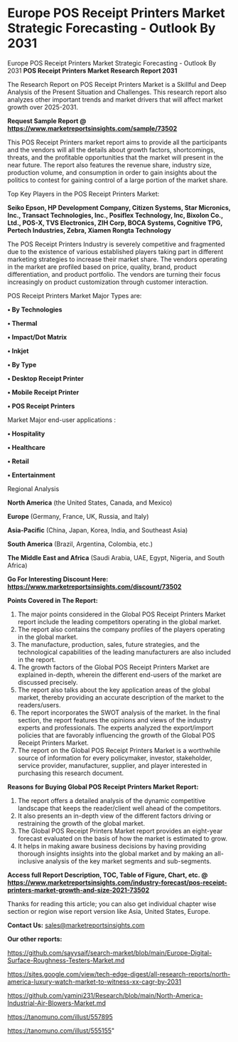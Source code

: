 # Europe POS Receipt Printers Market Strategic Forecasting - Outlook By 2031
Europe POS Receipt Printers Market Strategic Forecasting - Outlook By 2031
<strong>POS Receipt Printers Market Research Report 2031</strong>

The Research Report on POS Receipt Printers Market is a Skillful and Deep Analysis of the Present Situation and Challenges. This research report also analyzes other important trends and market drivers that will affect market growth over 2025-2031.

<strong>Request Sample Report @ <a href=https://www.marketreportsinsights.com/sample/73502>https://www.marketreportsinsights.com/sample/73502</a></strong>

This POS Receipt Printers market report aims to provide all the participants and the vendors will all the details about growth factors, shortcomings, threats, and the profitable opportunities that the market will present in the near future. The report also features the revenue share, industry size, production volume, and consumption in order to gain insights about the politics to contest for gaining control of a large portion of the market share.

Top Key Players in the POS Receipt Printers Market:

<strong>Seiko Epson, HP Development Company, Citizen Systems, Star Micronics, Inc., Transact Technologies, Inc., Posiflex Technology, Inc, Bixolon Co., Ltd., POS-X, TVS Electronics, ZIH Corp, BOCA Systems, Cognitive TPG, Pertech Industries, Zebra, Xiamen Rongta Technology</strong>

The POS Receipt Printers Industry is severely competitive and fragmented due to the existence of various established players taking part in different marketing strategies to increase their market share. The vendors operating in the market are profiled based on price, quality, brand, product differentiation, and product portfolio. The vendors are turning their focus increasingly on product customization through customer interaction.

POS Receipt Printers Market Major Types are:

<strong>• By Technologies

• Thermal

• Impact/Dot Matrix

• Inkjet

• By Type

• Desktop Receipt Printer

• Mobile Receipt Printer

• POS Receipt Printers</strong>

Market Major end-user applications :

<strong>• Hospitality

• Healthcare

• Retail

• Entertainment</strong>

Regional Analysis

</u><strong><b>North America</b></strong> (the United States, Canada, and Mexico)

<strong><b>Europe </b></strong>(Germany, France, UK, Russia, and Italy)

<strong><b>Asia-Pacific</b></strong> (China, Japan, Korea, India, and Southeast Asia)

<strong><b>South America</b></strong> (Brazil, Argentina, Colombia, etc.)

<strong><b>The Middle East and Africa</b></strong> (Saudi Arabia, UAE, Egypt, Nigeria, and South Africa)

<strong>Go For Interesting Discount Here: <a href=https://www.marketreportsinsights.com/discount/73502>https://www.marketreportsinsights.com/discount/73502</a></strong>

<strong>Points Covered in The Report:</strong>
<ol>
  <li>The major points considered in the Global POS Receipt Printers Market report include the leading competitors operating in the global market.</li>
  <li>The report also contains the company profiles of the players operating in the global market.</li>
  <li>The manufacture, production, sales, future strategies, and the technological capabilities of the leading manufacturers are also included in the report.</li>
  <li>The growth factors of the Global POS Receipt Printers Market are explained in-depth, wherein the different end-users of the market are discussed precisely.</li>
  <li>The report also talks about the key application areas of the global market, thereby providing an accurate description of the market to the readers/users.</li>
  <li>The report incorporates the SWOT analysis of the market. In the final section, the report features the opinions and views of the industry experts and professionals. The experts analyzed the export/import policies that are favorably influencing the growth of the Global POS Receipt Printers Market.</li>
  <li>The report on the Global POS Receipt Printers Market is a worthwhile source of information for every policymaker, investor, stakeholder, service provider, manufacturer, supplier, and player interested in purchasing this research document.</li>
</ol>
<strong>Reasons for Buying Global POS Receipt Printers Market Report:</strong>

<ol>
  <li>The report offers a detailed analysis of the dynamic competitive landscape that keeps the reader/client well ahead of the competitors.</li>
  <li>It also presents an in-depth view of the different factors driving or restraining the growth of the global market.</li>
  <li>The Global POS Receipt Printers Market report provides an eight-year forecast evaluated on the basis of how the market is estimated to grow.</li>
  <li>It helps in making aware business decisions by having providing thorough insights insights into the global market and by making an all-inclusive analysis of the key market segments and sub-segments.</li>
</ol>
<strong>Access full Report Description, TOC, Table of Figure, Chart, etc. @ <a href=https://www.marketreportsinsights.com/industry-forecast/pos-receipt-printers-market-growth-and-size-2021-73502>https://www.marketreportsinsights.com/industry-forecast/pos-receipt-printers-market-growth-and-size-2021-73502</a></strong>


Thanks for reading this article; you can also get individual chapter wise section or region wise report version like Asia, United States, Europe.

<strong>Contact Us:</strong>
sales@marketreportsinsights.com

<strong>Our other reports:</strong>

<a href=https://github.com/sayysaif/search-market/blob/main/Europe-Digital-Surface-Roughness-Testers-Market.md>https://github.com/sayysaif/search-market/blob/main/Europe-Digital-Surface-Roughness-Testers-Market.md</a>

<a href=https://sites.google.com/view/tech-edge-digest/all-research-reports/north-america-luxury-watch-market-to-witness-xx-cagr-by-2031>https://sites.google.com/view/tech-edge-digest/all-research-reports/north-america-luxury-watch-market-to-witness-xx-cagr-by-2031</a>

<a href=https://github.com/yamini231/Research/blob/main/North-America-Industrial-Air-Blowers-Market.md>https://github.com/yamini231/Research/blob/main/North-America-Industrial-Air-Blowers-Market.md</a>

<a href=https://tanomuno.com/illust/557895>https://tanomuno.com/illust/557895</a>

<a href=https://tanomuno.com/illust/555155>https://tanomuno.com/illust/555155</a>"
